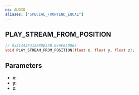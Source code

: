 ```yaml
---
ns: AUDIO
aliases: ["SPECIAL_FRONTEND_EQUAL"]
---
```

## PLAY_STREAM_FROM_POSITION

```c
// 0x21442F412E8DE56B 0x6FE5D865
void PLAY_STREAM_FROM_POSITION(float x, float y, float z);
```


## Parameters
* **x**: 
* **y**: 
* **z**: 

